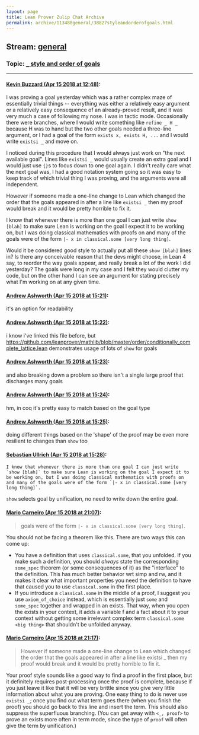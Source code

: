 ```yaml
---
layout: page
title: Lean Prover Zulip Chat Archive 
permalink: archive/113488general/38827styleandorderofgoals.html
---
```


## Stream: [general](index.html)
### Topic: [`_` style and order of goals](38827styleandorderofgoals.html)

---

#### [Kevin Buzzard (Apr 15 2018 at 12:48)](https://leanprover.zulipchat.com/#narrow/stream/113488-general/topic/%60_%60%20style%20and%20order%20of%20goals/near/125107491):
I was proving a goal yesterday which was a rather complex maze of essentially trivial things -- everything was either a relatively easy argument or a relatively easy consequence of an already-proved result, and it was very much a case of following my nose. I was in tactic mode. Occasionally there were branches, where I would write something like `refine _ H _` because H was to hand but the two other goals needed a three-line argument, or I had a goal of the form `exists x, exists H, ...` and I would write `existsi _` and move on.

I noticed during this procedure that I would always just work on "the next available goal". Lines like `existsi _` would usually create an extra goal and I would just use `{}`s to focus down to one goal again. I didn't really care what the next goal was, I had a good notation system going so it was easy to keep track of which trivial thing I was proving, and the arguments were all independent.

However if someone made a one-line change to Lean which changed the order that the goals appeared in after a line like `existsi _` then my proof would break and it would be pretty horrible to fix it.

I know that whenever there is more than one goal I can just write `show [blah]` to make sure Lean is working on the goal I expect it to be working on, but I was doing classical mathematics with proofs on and many of the goals were of the form `|- x in classical.some [very long thing]`.

Would it be considered good style to actually put all these `show [blah]` lines in? Is there any conceivable reason that the devs might choose, in Lean 4 say, to reorder the way goals appear, and really break a lot of the work I did yesterday? The goals were long in my case and I felt they would clutter my code, but on the other hand I can see an argument for stating precisely what I'm working on at any given time.

#### [Andrew Ashworth (Apr 15 2018 at 15:21)](https://leanprover.zulipchat.com/#narrow/stream/113488-general/topic/%60_%60%20style%20and%20order%20of%20goals/near/125111068):
it's an option for readability

#### [Andrew Ashworth (Apr 15 2018 at 15:22)](https://leanprover.zulipchat.com/#narrow/stream/113488-general/topic/%60_%60%20style%20and%20order%20of%20goals/near/125111071):
i know i've linked this file before, but https://github.com/leanprover/mathlib/blob/master/order/conditionally_complete_lattice.lean demonstrates usage of lots of `show` for goals

#### [Andrew Ashworth (Apr 15 2018 at 15:23)](https://leanprover.zulipchat.com/#narrow/stream/113488-general/topic/%60_%60%20style%20and%20order%20of%20goals/near/125111114):
and also breaking down a problem so there isn't a single large proof that discharges many goals

#### [Andrew Ashworth (Apr 15 2018 at 15:24)](https://leanprover.zulipchat.com/#narrow/stream/113488-general/topic/%60_%60%20style%20and%20order%20of%20goals/near/125111154):
hm, in coq it's pretty easy to match based on the goal type

#### [Andrew Ashworth (Apr 15 2018 at 15:25)](https://leanprover.zulipchat.com/#narrow/stream/113488-general/topic/%60_%60%20style%20and%20order%20of%20goals/near/125111161):
doing different things based on the 'shape' of the proof may be even more resilient to changes than `show` too

#### [Sebastian Ullrich (Apr 15 2018 at 15:28)](https://leanprover.zulipchat.com/#narrow/stream/113488-general/topic/%60_%60%20style%20and%20order%20of%20goals/near/125111209):
```quote
I know that whenever there is more than one goal I can just write `show [blah]` to make sure Lean is working on the goal I expect it to be working on, but I was doing classical mathematics with proofs on and many of the goals were of the form `|- x in classical.some [very long thing]`.
```
`show` selects goal by unification, no need to write down the entire goal.

#### [Mario Carneiro (Apr 15 2018 at 21:07)](https://leanprover.zulipchat.com/#narrow/stream/113488-general/topic/%60_%60%20style%20and%20order%20of%20goals/near/125119384):
> goals were of the form `|- x in classical.some [very long thing]`.

You should not be facing a theorem like this. There are two ways this can come up:
* You have a definition that uses `classical.some`, that you unfolded. If you make such a definition, you should *always* state the corresponding `some_spec` theorem (or some consequences of it) as the "interface" to the definition. This has much better behavior wrt simp and rw, and it makes it clear what important properties you need the definition to have that caused you to use `classical.some` in the first place.
* If you introduce a `classical.some` in the middle of a proof, I suggest you use `axiom_of_choice` instead, which is essentially just `some` and `some_spec` together and wrapped in an exists. That way, when you open the exists in your context, it adds a variable f and a fact about it to your context without getting some irrelevant complex term `classical.some <big thing>` that shouldn't be unfolded anyway.

#### [Mario Carneiro (Apr 15 2018 at 21:17)](https://leanprover.zulipchat.com/#narrow/stream/113488-general/topic/%60_%60%20style%20and%20order%20of%20goals/near/125119646):
> However if someone made a one-line change to Lean which changed the order that the goals appeared in after a line like existsi _ then my proof would break and it would be pretty horrible to fix it.

Your proof style sounds like a good way to find a proof in the first place, but it definitely requires post-processing once the proof is complete, because if you just leave it like that it will be very brittle since you give very little information about what you are proving. One easy thing to do is never use `existsi _`; once you find out what term goes there (when you finish the proof) you should go back to this line and insert the term. This should also suppress the superfluous branching. (You can get away with `<_, proof>` to prove an exists more often in term mode, since the type of `proof` will often give the term by unification.)

